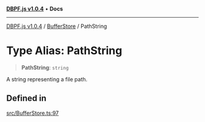 [**DBPF.js v1.0.4**](../../README.md) • **Docs**

***

[DBPF.js v1.0.4](../../README.md) / [BufferStore](../README.md) / PathString

# Type Alias: PathString

> **PathString**: `string`

A string representing a file path.

## Defined in

[src/BufferStore.ts:97](https://github.com/anonhostpi/DBPF.js/blob/96bf3262c3e4b9863c3bc71ebc15b70d5c50d6d9/src/BufferStore.ts#L97)
